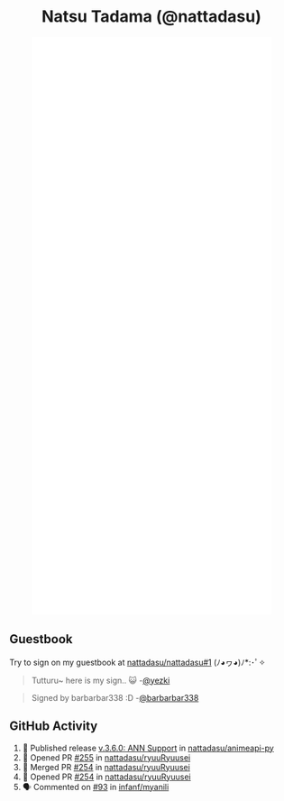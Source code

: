 <div align="center">

# Natsu Tadama (@nattadasu)

![Github Metrics](github-metrics.svg)
</div>

## Guestbook

Try to sign on my guestbook at [nattadasu/nattadasu#1](https://github.com/nattadasu/nattadasu/issues/1) (ﾉ◕ヮ◕)ﾉ\*:･ﾟ✧

<!--START:guestbook-->
> Tutturu~  here is my sign.. :smiley_cat: 
-[@yezki](https://github.com/yezki)

> Signed by barbarbar338 :D
-[@barbarbar338](https://github.com/barbarbar338)
<!--END:guestbook-->

## GitHub Activity
<!--START_SECTION:activity-->
1. 🚀 Published release [v.3.6.0: ANN Support](https://github.com/nattadasu/animeapi-py/releases/tag/v3.6.0) in [nattadasu/animeapi-py](https://github.com/nattadasu/animeapi-py)
2. 💪 Opened PR [#255](https://github.com/nattadasu/ryuuRyuusei/pull/255) in [nattadasu/ryuuRyuusei](https://github.com/nattadasu/ryuuRyuusei)
3. 🎉 Merged PR [#254](https://github.com/nattadasu/ryuuRyuusei/pull/254) in [nattadasu/ryuuRyuusei](https://github.com/nattadasu/ryuuRyuusei)
4. 💪 Opened PR [#254](https://github.com/nattadasu/ryuuRyuusei/pull/254) in [nattadasu/ryuuRyuusei](https://github.com/nattadasu/ryuuRyuusei)
5. 🗣 Commented on [#93](https://github.com/infanf/myanili/pull/93#issuecomment-2851655992) in [infanf/myanili](https://github.com/infanf/myanili)
<!--END_SECTION:activity-->
